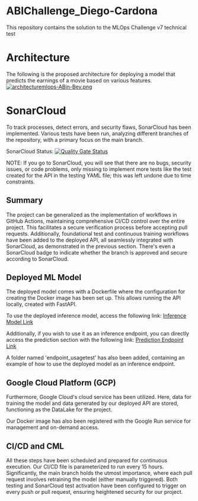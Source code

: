 # ABIChallenge_Diego-Cardona
This repository contains the solution to the MLOps Challenge v7 technical test

# Architecture
The following is the proposed architecture for deploying a model that predicts the earnings of a movie based on various features.
[![architecturemlops-ABin-Bev.png](https://i.postimg.cc/VNkXxmcQ/architecturemlops-ABin-Bev.png)](https://postimg.cc/xXBkHrCt)

# SonarCloud
To track processes, detect errors, and security flaws, SonarCloud has been implemented. Various tests have been run, analyzing different branches of the repository, with a primary focus on the main branch.

SonarCloud Status: [![Quality Gate Status](https://sonarcloud.io/api/project_badges/measure?project=DiegoCardona01_ABIChallenge_Diego-Cardona&metric=alert_status&token=4934187b79ce77a2932ca63d4b86aace4ffe2d3b)](https://sonarcloud.io/summary/new_code?id=DiegoCardona01_ABIChallenge_Diego-Cardona)

NOTE: If you go to SonarCloud, you will see that there are no bugs, security issues, or code problems, only missing to implement more tests like the test created for the API in the testing YAML file; this was left undone due to time constraints.

## Summary

The project can be generalized as the implementation of workflows in GitHub Actions, maintaining comprehensive CI/CD control over the entire project. This facilitates a secure verification process before accepting pull requests. Additionally, foundational test and continuous training workflows have been added to the deployed API, all seamlessly integrated with SonarCloud, as demonstrated in the previous section. There's even a SonarCloud badge to indicate whether the branch is approved and secure according to SonarCloud.

## Deployed ML Model

The deployed model comes with a Dockerfile where the configuration for creating the Docker image has been set up. This allows running the API locally, created with FastAPI.

To use the deployed inference model, access the following link:
[Inference Model Link](https://deployment-abichallenge-ml-service-ejp2ragddq-uc.a.run.app)

Additionally, if you wish to use it as an inference endpoint, you can directly access the prediction section with the following link:
[Prediction Endpoint Link](https://deployment-abichallenge-ml-service-ejp2ragddq-uc.a.run.app/v1/predict/)

A folder named 'endpoint_usagetest' has also been added, containing an example of how to use the deployed model as an inference endpoint.

## Google Cloud Platform (GCP)

Furthermore, Google Cloud's cloud service has been utilized. Here, data for training the model and data generated by our deployed API are stored, functioning as the DataLake for the project.

Our Docker image has also been registered with the Google Run service for management and on-demand access.

## CI/CD and CML

All these steps have been scheduled and prepared for continuous execution. Our CI/CD file is parameterized to run every 15 hours. Significantly, the main branch holds the utmost importance, where each pull request involves retraining the model (either manually triggered). Both testing and SonarCloud test activation have been configured to trigger on every push or pull request, ensuring heightened security for our project.

